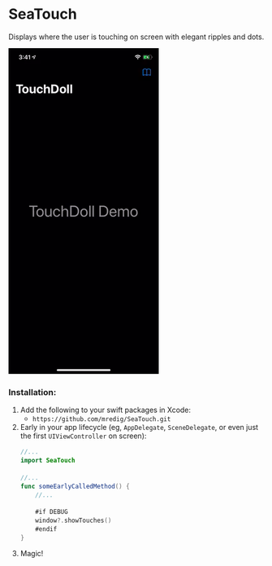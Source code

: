 # SeaTouch

Displays where the user is touching on screen with elegant ripples and dots.

![preview](demo.apng)


### Installation:

1. Add the following to your swift packages in Xcode:
	* `https://github.com/mredig/SeaTouch.git`
1. Early in your app lifecycle (eg, `AppDelegate`,  `SceneDelegate`, or even just the first `UIViewController` on screen):
	```swift
	//...
	import SeaTouch
	
	//...
	func someEarlyCalledMethod() {
		//...

		#if DEBUG
		window?.showTouches()
		#endif
	}
	```
1. Magic!
